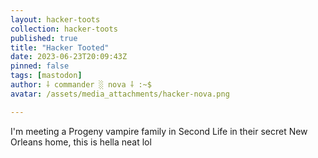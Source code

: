 ```yaml
---
layout: hacker-toots
collection: hacker-toots
published: true
title: "Hacker Tooted"
date: 2023-06-23T20:09:43Z
pinned: false
tags: [mastodon]
author: ⸸ commander ░ nova ⸸ :~$
avatar: /assets/media_attachments/hacker-nova.png

---
```


<p>I&#39;m meeting a Progeny vampire family in Second Life in their secret New Orleans home, this is hella neat lol</p>


